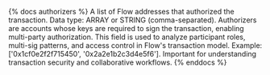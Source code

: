 {% docs authorizers %}
A list of Flow addresses that authorized the transaction. Data type: ARRAY<STRING> or STRING (comma-separated). Authorizers are accounts whose keys are required to sign the transaction, enabling multi-party authorization. This field is used to analyze participant roles, multi-sig patterns, and access control in Flow's transaction model. Example: ['0x1cf0e2f2f715450', '0x2a2e1b2c3d4e5f6']. Important for understanding transaction security and collaborative workflows.
{% enddocs %}